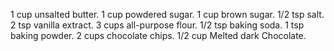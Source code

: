 1 cup unsalted butter.
1 cup powdered sugar.
1 cup brown sugar.
1/2 tsp salt.
2 tsp vanilla extract.
3 cups all-purpose flour.
1/2 tsp baking soda.
1 tsp baking powder.
2 cups chocolate chips.
1/2 cup Melted dark Chocolate. 